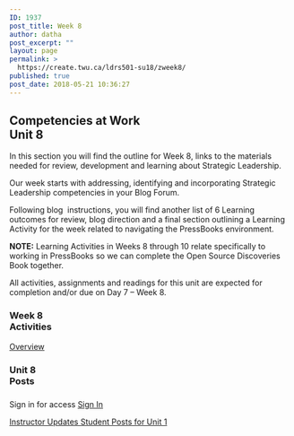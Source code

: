 ```yaml
---
ID: 1937
post_title: Week 8
author: datha
post_excerpt: ""
layout: page
permalink: >
  https://create.twu.ca/ldrs501-su18/zweek8/
published: true
post_date: 2018-05-21 10:36:27
---
```

<!--themify_builder_static--><h2>Competencies at Work<br/>Unit 8</h2>
 <p>In this section you will find the outline for Week 8, links to the materials needed for review, development and learning about Strategic Leadership.</p> <p>Our week starts with addressing, identifying and incorporating Strategic Leadership competencies in your Blog Forum.</p> <p>Following blog  instructions, you will find another list of 6 Learning outcomes for review, blog direction and a final section outlining a Learning Activity for the week related to navigating the PressBooks environment.</p> <p><strong>NOTE:</strong> Learning Activities in Weeks 8 through 10 relate specifically to working in PressBooks so we can complete the Open Source Discoveries Book together.</p> <p>All activities, assignments and readings for this unit are expected for completion and/or due on Day 7 &#8211; Week 8.</p></p>
<h3>Week 8<br/>Activities</h3>
 
 <a href="https://create.twu.ca/ldrs501-su18/unit-8/"> Overview </a> 
<h3>Unit 8<br/>Posts</h3>
 
 <h3></h3> Sign in for access 
 <a href="https://create.twu.ca/wp-admin"> Sign In </a> 
 
 <a href="https://create.twu.ca/ldrs501-su18/category/u8-updates"> Instructor Updates </a> <a href="https://create.twu.ca/ldrs501-su18/category/unit-8"> Student Posts for Unit 1 </a><!--/themify_builder_static-->